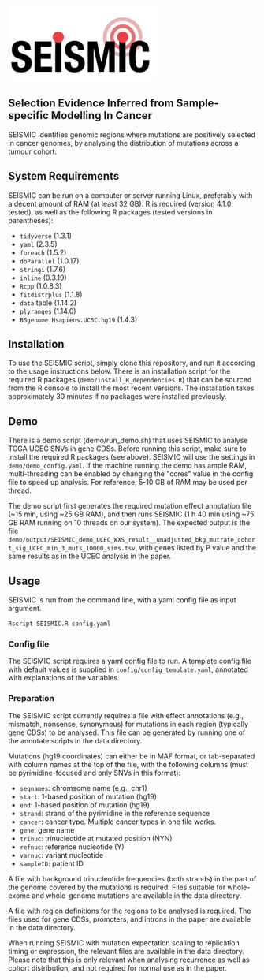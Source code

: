 <img src="media/SEISMIC_logo.png" width="300" /> <!-- Change this to a raw.github link after making the repo public to avoid broken links if the README is hosted without the logo file in places other than GitHub. -->

## Selection Evidence Inferred from Sample-specific Modelling In Cancer

SEISMIC identifies genomic regions where mutations are positively selected in cancer genomes, by analysing the distribution of mutations across a tumour cohort.

## System Requirements

SEISMIC can be run on a computer or server running Linux, preferably with a decent amount of RAM (at least 32 GB). R is required (version 4.1.0 tested), as well as the following R packages (tested versions in parentheses):
- `tidyverse` (1.3.1)
- `yaml` (2.3.5)
- `foreach` (1.5.2)
- `doParallel` (1.0.17)
- `stringi` (1.7.6)
- `inline` (0.3.19)
- `Rcpp` (1.0.8.3)
- `fitdistrplus` (1.1.8)
- `data`.table (1.14.2)
- `plyranges` (1.14.0)
- `BSgenome.Hsapiens.UCSC.hg19` (1.4.3)


## Installation

To use the SEISMIC script, simply clone this repository, and run it according to the usage instructions below.
There is an installation script for the required R packages (`demo/install_R_dependencies.R`) that can be sourced from the R console to install the most recent versions. The installation takes approximately 30 minutes if no packages were installed previously.


## Demo
There is a demo script (demo/run_demo.sh) that uses SEISMIC to analyse TCGA UCEC SNVs in gene CDSs. Before running this script, make sure to install the required R packages (see above). SEISMIC will use the settings in `demo/demo_config.yaml`. If the machine running the demo has ample RAM, multi-threading can be enabled by changing the "cores" value in the config file to speed up analysis. For reference, 5-10 GB of RAM may be used per thread.

The demo script first generates the required mutation effect annotation file (\~15 min, using \~25 GB RAM), and then runs SEISMIC (1 h 40 min using \~75 GB RAM running on 10 threads on our system). The expected output is the file `demo/output/SEISMIC_demo_UCEC_WXS_result__unadjusted_bkg_mutrate_cohort_sig_UCEC_min_3_muts_10000_sims.tsv`, with genes listed by P value and the same results as in the UCEC analysis in the paper.


## Usage

SEISMIC is run from the command line, with a yaml config file as input argument.

```bash
Rscript SEISMIC.R config.yaml
```

### Config file

The SEISMIC script requires a yaml config file to run. A template config file with default values is supplied in `config/config_template.yaml`, annotated with explanations of the variables.


### Preparation

The SEISMIC script currently requires a file with effect annotations (e.g., mismatch, nonsense, synonymous) for mutations in each region (typically gene CDSs) to be analysed. This file can be generated by running one of the annotate scripts in the data directory.

Mutations (hg19 coordinates) can either be in MAF format, or tab-separated with column names at the top of the file, with the following columns (must be pyrimidine-focused and only SNVs in this format):
- `seqnames`: chromsome name (e.g., chr1)
- `start`: 1-based position of mutation (hg19)
- `end`: 1-based position of mutation (hg19)
- `strand`: strand of the pyrimidine in the reference sequence
- `cancer`: cancer type. Multiple cancer types in one file works.
- `gene`: gene name
- `trinuc`: trinucleotide at mutated position (NYN)
- `refnuc`: reference nucleotide (Y)
- `varnuc`: variant nucleotide
- `sampleID`: patient ID

A file with background trinucleotide frequencies (both strands) in the part of the genome covered by the mutations is required. Files suitable for whole-exome and whole-genome mutations are available in the data directory.

A file with region definitions for the regions to be analysed is required. The files used for gene CDSs, promoters, and introns in the paper are available in the data directory.

When running SEISMIC with mutation expectation scaling to replication timing or expression, the relevant files are available in the data directory. Please note that this is only relevant when analysing recurrence as well as cohort distribution, and not required for normal use as in the paper.

